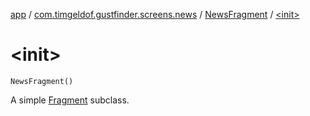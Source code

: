 [app](../../index.md) / [com.timgeldof.gustfinder.screens.news](../index.md) / [NewsFragment](index.md) / [&lt;init&gt;](./-init-.md)

# &lt;init&gt;

`NewsFragment()`

A simple [Fragment](#) subclass.


